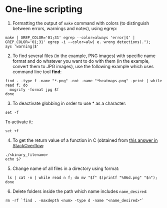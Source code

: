 # One-line scripting
1. Formatting the output of `make` command with colors (to distinguish between errors, warnings and notes), using egrep:
```shell
make | GREP_COLOR='01;31' egrep --color=always 'error|$' | GREP_COLOR='01;31' egrep -i --color=alw│ e. wrong detections).");                                                                                       
ays 'warning|$'
```
2. To find several files (in the example, PNG images) with specific name format and do whatever you want to do with them (in the example, convert them to JPG images), use the following example which uses command line tool **find**:
```shell
find . -type f -name "*.png" -not -name "*heatmaps.png" -print | while read f; do
  mogrify -format jpg $f
done
```
3. To deactivate globbing in order to use * as a character:
```shell
set -f
```
To activate it:
```shell
set +f
```
4. To get the return value of a function in C (obtained from [this answer in StackOverflow](https://stackoverflow.com/questions/8626109/how-can-i-get-what-my-main-function-has-returned):
```shell
./<binary_filename>
echo $?
```
5. Change name of all files in a directory using format:
```shell
 ls | cat -n | while read n f; do mv "$f" $(printf "%06d.png" "$n"); done
```
6. Delete folders inside the path which name includes `name_desired`:
```shell
rm -rf `find . -maxdepth <num> -type d -name "<name_desired>"`
```
